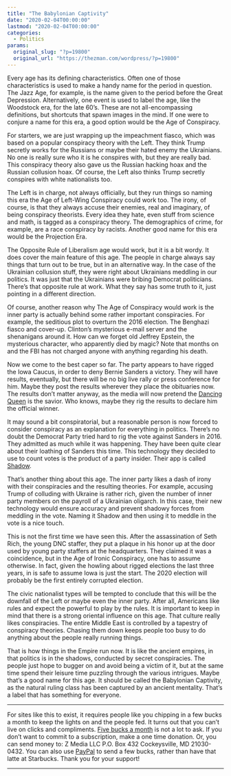 ```yaml
---
title: "The Babylonian Captivity"
date: "2020-02-04T00:00:00"
lastmod: "2020-02-04T00:00:00"
categories:
  - Politics
params:
  original_slug: "?p=19800"
  original_url: "https://thezman.com/wordpress/?p=19800"
---
```


Every age has its defining characteristics. Often one of those
characteristics is used to make a handy name for the period in question.
The Jazz Age, for example, is the name given to the period before the
Great Depression. Alternatively, one event is used to label the age,
like the Woodstock era, for the late 60’s. These are not
all-encompassing definitions, but shortcuts that spawn images in the
mind. If one were to conjure a name for this era, a good option would be
the Age of Conspiracy.

For starters, we are just wrapping up the impeachment fiasco, which was
based on a popular conspiracy theory with the Left. They think Trump
secretly works for the Russians or maybe their hated enemy the
Ukrainians. No one is really sure who it is he conspires with, but they
are really bad. This conspiracy theory also gave us the Russian hacking
hoax and the Russian collusion hoax. Of course, the Left also thinks
Trump secretly conspires with white nationalists too.

The Left is in charge, not always officially, but they run things so
naming this era the Age of Left-Wing Conspiracy could work too. The
irony, of course, is that they always accuse their enemies, real and
imaginary, of being conspiracy theorists. Every idea they hate, even
stuff from science and math, is tagged as a conspiracy theory. The
demographics of crime, for example, are a race conspiracy by racists.
Another good name for this era would be the Projection Era.

The Opposite Rule of Liberalism age would work, but it is a bit wordy.
It does cover the main feature of this age. The people in charge always
say things that turn out to be true, but in an alternative way. In the
case of the Ukrainian collusion stuff, they were right about Ukrainians
meddling in our politics. It was just that the Ukrainians were bribing
Democrat politicians. There’s that opposite rule at work. What they say
has some truth to it, just pointing in a different direction.

Of course, another reason why The Age of Conspiracy would work is the
inner party is actually behind some rather important conspiracies. For
example, the seditious plot to overturn the 2016 election. The Benghazi
fiasco and cover-up. Clinton’s mysterious e-mail server and the
shenanigans around it. How can we forget old Jeffrey Epstein, the
mysterious character, who apparently died by magic? Note that months on
and the FBI has not charged anyone with anything regarding his death.

Now we come to the best caper so far. The party appears to have rigged
the Iowa Caucus, in order to deny Bernie Sanders a victory. They will
have results, eventually, but there will be no big live rally or press
conference for him. Maybe they post the results wherever they place the
obituaries now. The results don’t matter anyway, as the media will now
pretend the [Dancing Queen](https://www.youtube.com/watch?v=xFrGuyw1V8s)
is the savior. Who knows, maybe they rig the results to declare him the
official winner.

It may sound a bit conspiratorial, but a reasonable person is now forced
to consider conspiracy as an explanation for everything in politics.
There’s no doubt the Democrat Party tried hard to rig the vote against
Sanders in 2016. They admitted as much while it was happening. They have
been quite clear about their loathing of Sanders this time. This
technology they decided to use to count votes is the product of a party
insider. Their app is called
[Shadow](https://twitter.com/lhfang/status/1224561674679488513).

That’s another thing about this age. The inner party likes a dash of
irony with their conspiracies and the resulting theories. For example,
accusing Trump of colluding with Ukraine is rather rich, given the
number of inner party members on the payroll of a Ukrainian oligarch. In
this case, their new technology would ensure accuracy and prevent
shadowy forces from meddling in the vote. Naming it Shadow and then
using it to meddle in the vote is a nice touch.

This is not the first time we have seen this. After the assassination of
Seth Rich, the young DNC staffer, they put a plaque in his honor up at
the door used by young party staffers at the headquarters. They claimed
it was a coincidence, but in the Age of Ironic Conspiracy, one has to
assume otherwise. In fact, given the howling about rigged elections the
last three years, in is safe to assume Iowa is just the start. The 2020
election will probably be the first entirely corrupted election.

The civic nationalist types will be tempted to conclude that this will
be the downfall of the Left or maybe even the inner party. After all,
Americans like rules and expect the powerful to play by the rules. It is
important to keep in mind that there is a strong oriental influence on
this age. That culture really likes conspiracies. The entire Middle East
is controlled by a tapestry of conspiracy theories. Chasing them down
keeps people too busy to do anything about the people really running
things.

That is how things in the Empire run now. It is like the ancient
empires, in that politics is in the shadows, conducted by secret
conspiracies. The people just hope to bugger on and avoid being a victim
of it, but at the same time spend their leisure time puzzling through
the various intrigues. Maybe that’s a good name for this age. It should
be called the Babylonian Captivity, as the natural ruling class has been
captured by an ancient mentality. That’s a label that has something for
everyone.

------------------------------------------------------------------------

For sites like this to exist, it requires people like you chipping in a
few bucks a month to keep the lights on and the people fed. It turns out
that you can’t live on clicks and compliments.
<a href="https://www.subscribestar.com/the-z-blog"
rel="noopener noreferrer" target="_blank">Five bucks a month</a> is not
a lot to ask. If you don’t want to commit to a subscription, make a one
time donation. Or, you can send money to: Z Media LLC P.O. Box 432
Cockeysville, MD 21030-0432. You can also use <a
href="https://www.paypal.com/cgi-bin/webscr?cmd=_s-xclick&amp;hosted_button_id=UDAS2Q8JYA6CN&amp;source=url"
rel="noopener noreferrer" target="_blank">PayPal</a> to send a few
bucks, rather than have that latte at Starbucks. Thank you for your
support!

------------------------------------------------------------------------

